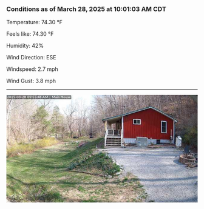 ### Conditions as of March 28, 2025 at 10:01:03 AM CDT 

Temperature: 74.30 &deg;F

Feels like: 74.30 &deg;F

Humidity: 42%

Wind Direction: ESE

Windspeed: 2.7 mph

Wind Gust: 3.8 mph

---

<img src="./images/latest.jpeg"/>

